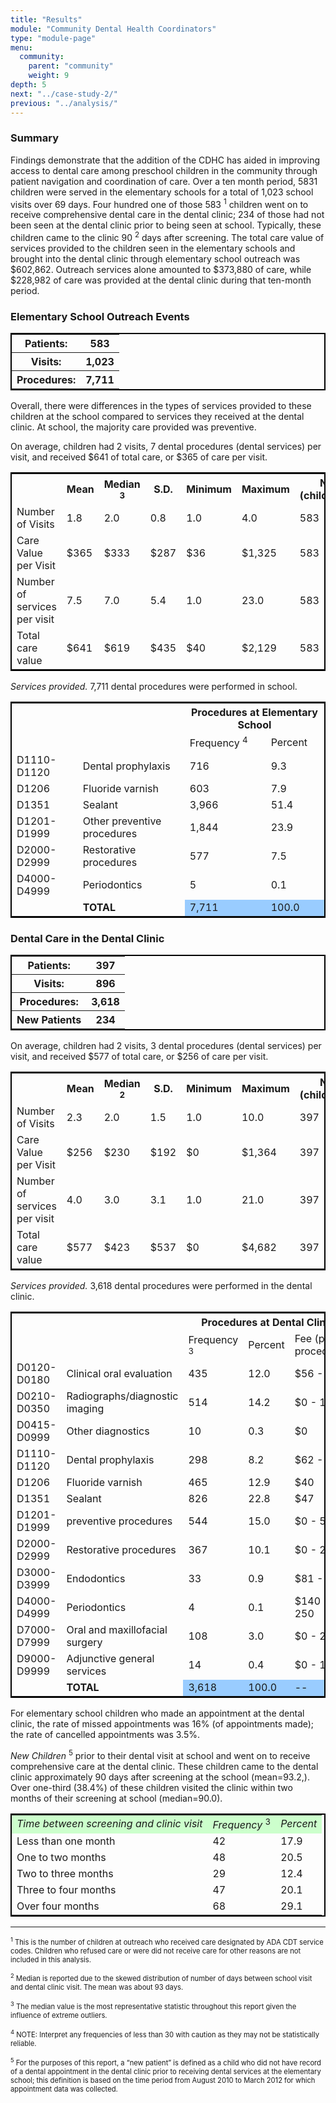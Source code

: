 ```yaml
---
title: "Results"
module: "Community Dental Health Coordinators"
type: "module-page"
menu:
  community:
    parent: "community"
    weight: 9
depth: 5
next: "../case-study-2/"
previous: "../analysis/"
---
```

<div class="pageblock"><h3>Summary</h3><p>Findings demonstrate that the addition of the CDHC has aided in improving access to dental care among preschool children in the community through patient navigation and coordination of care. Over a ten month period, 5831 children were served in the elementary schools for a total of 1,023 school visits over 69 days. Four hundred one of those 583 <sup>1</sup> children went on to receive comprehensive dental care in the dental clinic; 234 of those had not been seen at the dental clinic prior to being seen at school. Typically, these children came to the clinic 90 <sup>2</sup> days after screening. The total care value of services provided to the children seen in the elementary schools and brought into the dental clinic through elementary school
outreach was $602,862. Outreach services alone amounted to $373,880 of care, while $228,982 of care was provided at the dental clinic during that ten-month period.</p>
</div><div class="pageblock"><h3>Elementary School Outreach Events</h3><p></p>
<style type="text/css">
table.form {width: 100%}
table {border: 2px solid black;}
<table frame="box">
</style>
<table class="form">
<tr>
<th>Patients:</th>
<th>583</th>
</tr>
<tr>
<th>Visits:</th>
<th>1,023</th>
</tr>
<tr>
<th>Procedures:</th><th>7,711</th>
</tr>
</table>
</div><div class="pageblock"><p>Overall, there were differences in the types of services provided to these children at the school compared to services they received at the dental clinic. At school, the majority care provided was preventive.</p>
<p>On average, children had 2 visits, 7 dental procedures (dental services) per visit, and received $641 of total care, or $365 of care per visit.</p>
</div><div class="pageblock"><table class="visit">
<tr>
<td></td>
<th>Mean</th>
<th>Median <sup>3</sup></th>
<th>S.D.</th>
<th>Minimum</th>
<th>Maximum</th>
<th>N (children)</th>
</tr>
<tr>
<td class="none">Number of Visits</td>
<td>1.8</td>
<td>2.0</td>
<td>0.8</td>
<td>1.0</td>
<td>4.0</td>
<td>583</td>
</tr>
<tr>
<td class="none">Care Value per Visit</td>
<td>$365</td>
<td>$333</td>
<td>$287</td>
<td>$36</td>
<td>$1,325</td>
<td>583</td>
</tr>
<tr>
<td class="none">Number of services per visit</td>
<td>7.5</td>
<td>7.0</td>
<td>5.4</td>
<td>1.0</td>
<td>23.0</td>
<td>583</td>
</tr>
<tr>
<td class="none">Total care value</td>
<td>$641</td>
<td>$619</td>
<td>$435</td>
<td>$40</td>
<td>$2,129</td>
<td>583</td>
</tr>
</table>
</div><div class="pageblock"><p> <i>Services provided.</i> 7,711 dental procedures were performed in school.</p>
</div><div class="pageblock"><table class="prd">
<tr>
<td colspan="2" rowspan="2"></td>
<th colspan="2">Procedures at Elementary School</th>
</tr>
<tr>
<td class="purple">Frequency <sup>4</sup></td>
<td class="purple">Percent</td>
</tr>
<tr>
<td class="none">D1110-D1120</td>
<td class="none">Dental prophylaxis</td>
<td>716</td>
<td>9.3</td>
</tr>
<tr>
<td class="none">D1206</td>
<td class="none">Fluoride varnish</td>
<td>603</td>
<td>7.9</td>
</tr>
<tr>
<td class="none">D1351</td>
<td class="none">Sealant</td>
<td>3,966</td>
<td>51.4</td>
</tr>
<tr>
<td class="none">D1201-D1999</td>
<td class="none">Other preventive procedures</td>
<td>1,844</td>
<td>23.9</td>
</tr>
<tr>
<td class="none">D2000-D2999</td>
<td class="none">Restorative procedures</td>
<td>577</td>
<td>7.5</td>
</tr>
<tr>
<td class="none">D4000-D4999</td>
<td class="none">Periodontics</td>
<td>5</td>
<td>0.1</td>
</tr>
<tr>
<td class="none"></td>
<td class="none"><b>TOTAL</b></td>
<td bgcolor="#99CCFF">7,711</td>
<td bgcolor="#99CCFF">100.0</td>
</tr></table>
</div><div class="pageblock"><h3>Dental Care in the Dental Clinic</h3><p></p>
<style type="text/css">
table.form {width: 100%}
table {border: 2px solid black;}
<table frame="box">
</style>
<table class="form">
<tr>
<th>Patients:</th>
<th>397</th>
</tr>
<tr>
<th>Visits:</th>
<th>896</th>
</tr>
<tr>
<th>Procedures:</th>
<th>3,618</th>
</tr>
<tr>
<th>New Patients</th>
<th>234</th>
</tr>
</table>
<p></p>
<p>On average, children had 2 visits, 3 dental procedures (dental services) per visit, and received $577 of total care, or $256 of care per visit.</p>
</div><div class="pageblock"><table class="visit">
<tr>
<td></td>
<th>Mean</th>
<th>Median <sup>2</sup></th>
<th>S.D.</th>
<th>Minimum</th>
<th>Maximum</th>
<th>N (children)</th>
</tr>
<tr>
<td class="none">Number of Visits</td>
<td>2.3</td>
<td>2.0</td>
<td>1.5</td>
<td>1.0</td>
<td>10.0</td>
<td>397</td>
</tr>
<tr>
<td class="none">Care Value per Visit</td>
<td>$256</td>
<td>$230</td>
<td>$192</td>
<td>$0</td>
<td>$1,364</td>
<td>397</td>
</tr>
<tr>
<td class="none">Number of services per visit</td>
<td>4.0</td>
<td>3.0</td>
<td>3.1</td>
<td>1.0</td>
<td>21.0</td>
<td>397</td>
</tr>
<tr>
<td class="none">Total care value</td>
<td>$577</td>
<td>$423</td>
<td>$537</td>
<td>$0</td>
<td>$4,682</td>
<td>397</td>
</tr>
</table>
</div><div class="pageblock"><p> <i>Services provided.</i> 3,618 dental procedures were performed in the dental clinic.</p>
</div><div class="pageblock"><table class="prd">
<tr>
<td colspan="2" rowspan="2"></td>
<th colspan="3">Procedures at Dental Clinic</th>
</tr>
<tr>
<td class="purple">Frequency <sup>3</sup></td>
<td class="purple">Percent</td>
<td class="purple">Fee (per procedure)</td>
</tr>
<tr>
<td class="none">D0120-D0180</td>
<td class="none">Clinical oral evaluation</td>
<td>435</td>
<td>12.0</td>
<td>$56 - 88</td>
</tr>
<tr>
<td class="none">D0210-D0350</td>
<td class="none">Radiographs/diagnostic imaging</td>
<td>514</td>
<td>14.2</td>
<td>$0 - 109</td>
</tr>
<tr>
<td class="none">D0415-D0999</td>
<td class="none">Other diagnostics</td>
<td>10</td>
<td>0.3</td>
<td>$0</td>
</tr>
<tr>
<td class="none">D1110-D1120</td>
<td class="none">Dental prophylaxis</td>
<td>298</td>
<td>8.2</td>
<td>$62 - 84</td>
</tr>
<tr>
<td class="none">D1206</td>
<td class="none">Fluoride varnish</td>
<td>465</td>
<td>12.9</td>
<td>$40</td>
</tr>
<tr>
<td class="none">D1351</td>
<td class="none">Sealant</td>
<td>826</td>
<td>22.8</td>
<td>$47</td>
</tr>
<tr>
<td class="none">D1201-D1999</td>
<td class="none">preventive procedures</td>
<td>544</td>
<td>15.0</td>
<td>$0 - 57</td>
</tr>
<tr>
<td class="none">D2000-D2999</td>
<td class="none">Restorative procedures</td>
<td>367</td>
<td>10.1</td>
<td>$0 - 279</td>
</tr>
<tr>
<td class="none">D3000-D3999</td>
<td class="none">Endodontics</td>
<td>33</td>
<td>0.9</td>
<td>$81 - 706</td>
</tr>
<tr>
<td class="none">D4000-D4999</td>
<td class="none">Periodontics</td>
<td>4</td>
<td>0.1</td>
<td>$140 - 250</td>
</tr>
<tr>
<td class="none">D7000-D7999</td>
<td class="none">Oral and maxillofacial surgery</td>
<td>108</td>
<td>3.0</td>
<td>$0 - 273</td>
</tr>
<tr>
<td class="none">D9000-D9999</td>
<td class="none">Adjunctive general services</td>
<td>14</td>
<td>0.4</td>
<td>$0 - 130</td>
</tr>
<tr>
<td class="none"></td>
<td class="none"><b>TOTAL</b></td>
<td bgcolor="#99CCFF">3,618</td>
<td bgcolor="#99CCFF">100.0</td>
<td bgcolor="#99CCFF">--</td>
</tr></table>
</div><div class="pageblock"><p>For elementary school children who made an appointment at the dental clinic, the rate of missed appointments was 16% (of appointments made); the rate of cancelled appointments was 3.5%.</p>
<p><i>New Children </i><sup>5</sup> prior to their dental visit at school and went on to receive comprehensive care at the dental clinic. These children came to the dental clinic approximately 90 days after screening at the school (mean=93.2,). Over one-third (38.4%) of these children visited the clinic within two months of their screening at school (median=90.0).</p>
</div><div class="pageblock"><table class="chl">
<tr bgcolor="#CCFFCC">
<td><i>Time between screening and clinic visit</i></td>
<td><i>Frequency</i> <sup>3</sup></td>
<td><i>Percent</i></td>
</tr>
<tr>
<td>Less than one month</td>
<td>42</td>
<td>17.9</td>
</tr>
<tr>
<td>One to two months</td>
<td>48</td>
<td>20.5</td>
</tr>
<tr>
<td>Two to three months</td>
<td>29</td>
<td>12.4</td>
</tr>
<tr>
<td>Three to four months</td>
<td>47</td>
<td>20.1</td>
</tr>
<tr>
<td>Over four months</td>
<td>68</td>
<td>29.1</td>
</tr>
</table>
</div><div class="pageblock"><hr/>
<style>
p1 {
    font-size: 80%;
}
</style>
<p><p1>
<sup>1</sup> This is the number of children at outreach who received care designated by ADA CDT service codes. Children who refused care or were did not receive care for other reasons are not included in this analysis.
</p1></p>
<p><p1>
<sup>2</sup> Median is reported due to the skewed distribution of number of days between school visit and dental clinic visit. The mean was about 93 days.
</p1></p>
<p><p1>
<sup>3</sup> The median value is the most representative statistic throughout this report given the influence of extreme outliers.
</p1></p>
<p><p1>
<sup>4</sup> NOTE: Interpret any frequencies of less than 30 with caution as they may not be statistically reliable. 
</p1></p>
<p><p1>
<sup>5</sup> For the purposes of this report, a “new patient” is defined as a child who did not have record of a dental appointment in the dental clinic prior to receiving dental services at the elementary school; this definition is based on the time period from August 2010 to March 2012 for which appointment data was collected.
</p1></p>
</div>